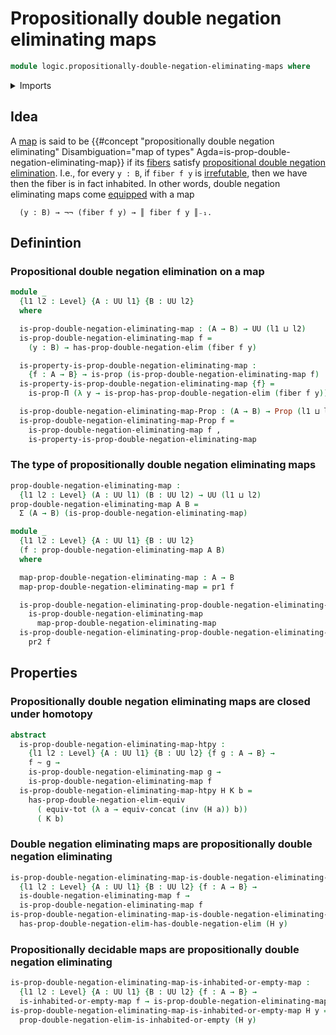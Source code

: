 # Propositionally double negation eliminating maps

```agda
module logic.propositionally-double-negation-eliminating-maps where
```

<details><summary>Imports</summary>

```agda
open import foundation.dependent-pair-types
open import foundation.identity-types
open import foundation.propositions
open import foundation.universe-levels

open import foundation-core.fibers-of-maps
open import foundation-core.functoriality-dependent-pair-types
open import foundation-core.homotopies

open import logic.double-negation-eliminating-maps
open import logic.propositional-double-negation-elimination
open import logic.propositionally-decidable-maps
```

</details>

## Idea

A [map](foundation-core.function-types.md) is said to be
{{#concept "propositionally double negation eliminating" Disambiguation="map of types" Agda=is-prop-double-negation-eliminating-map}}
if its [fibers](foundation-core.fibers-of-maps.md) satisfy
[propositional double negation elimination](logic.propositional-double-negation-elimination.md).
I.e., for every `y : B`, if `fiber f y` is
[irrefutable](foundation.irrefutable-propositions.md), then we have then the
fiber is in fact inhabited. In other words, double negation eliminating maps
come [equipped](foundation.structure.md) with a map

```text
  (y : B) → ¬¬ (fiber f y) → ║ fiber f y ║₋₁.
```

## Definintion

### Propositional double negation elimination on a map

```agda
module _
  {l1 l2 : Level} {A : UU l1} {B : UU l2}
  where

  is-prop-double-negation-eliminating-map : (A → B) → UU (l1 ⊔ l2)
  is-prop-double-negation-eliminating-map f =
    (y : B) → has-prop-double-negation-elim (fiber f y)

  is-property-is-prop-double-negation-eliminating-map :
    {f : A → B} → is-prop (is-prop-double-negation-eliminating-map f)
  is-property-is-prop-double-negation-eliminating-map {f} =
    is-prop-Π (λ y → is-prop-has-prop-double-negation-elim (fiber f y))

  is-prop-double-negation-eliminating-map-Prop : (A → B) → Prop (l1 ⊔ l2)
  is-prop-double-negation-eliminating-map-Prop f =
    is-prop-double-negation-eliminating-map f ,
    is-property-is-prop-double-negation-eliminating-map
```

### The type of propositionally double negation eliminating maps

```agda
prop-double-negation-eliminating-map :
  {l1 l2 : Level} (A : UU l1) (B : UU l2) → UU (l1 ⊔ l2)
prop-double-negation-eliminating-map A B =
  Σ (A → B) (is-prop-double-negation-eliminating-map)

module _
  {l1 l2 : Level} {A : UU l1} {B : UU l2}
  (f : prop-double-negation-eliminating-map A B)
  where

  map-prop-double-negation-eliminating-map : A → B
  map-prop-double-negation-eliminating-map = pr1 f

  is-prop-double-negation-eliminating-prop-double-negation-eliminating-map :
    is-prop-double-negation-eliminating-map
      map-prop-double-negation-eliminating-map
  is-prop-double-negation-eliminating-prop-double-negation-eliminating-map =
    pr2 f
```

## Properties

### Propositionally double negation eliminating maps are closed under homotopy

```agda
abstract
  is-prop-double-negation-eliminating-map-htpy :
    {l1 l2 : Level} {A : UU l1} {B : UU l2} {f g : A → B} →
    f ~ g →
    is-prop-double-negation-eliminating-map g →
    is-prop-double-negation-eliminating-map f
  is-prop-double-negation-eliminating-map-htpy H K b =
    has-prop-double-negation-elim-equiv
      ( equiv-tot (λ a → equiv-concat (inv (H a)) b))
      ( K b)
```

### Double negation eliminating maps are propositionally double negation eliminating

```agda
is-prop-double-negation-eliminating-map-is-double-negation-eliminating-map :
  {l1 l2 : Level} {A : UU l1} {B : UU l2} {f : A → B} →
  is-double-negation-eliminating-map f →
  is-prop-double-negation-eliminating-map f
is-prop-double-negation-eliminating-map-is-double-negation-eliminating-map H y =
  has-prop-double-negation-elim-has-double-negation-elim (H y)
```

### Propositionally decidable maps are propositionally double negation eliminating

```agda
is-prop-double-negation-eliminating-map-is-inhabited-or-empty-map :
  {l1 l2 : Level} {A : UU l1} {B : UU l2} {f : A → B} →
  is-inhabited-or-empty-map f → is-prop-double-negation-eliminating-map f
is-prop-double-negation-eliminating-map-is-inhabited-or-empty-map H y =
  prop-double-negation-elim-is-inhabited-or-empty (H y)
```
